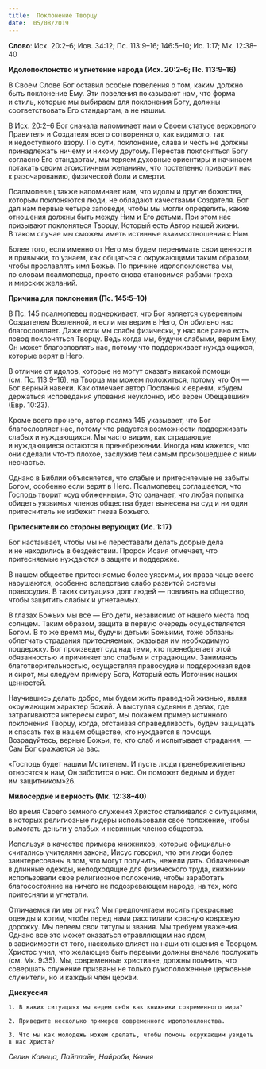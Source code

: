 ```yaml
---
title:  Поклонение Творцу
date:  05/08/2019
---
```


**Слово**: Исх. 20:2–6; Иов. 34:12; Пс. 113:9–16; 146:5–10; Ис. 1:17; Мк. 12:38–40

**Идолопоклонство и угнетение народа (Исх. 20:2–6; Пс. 113:9–16)**

В Своем Слове Бог оставил особые повеления о том, каким должно быть поклонение Ему. Эти повеления показывают нам, что форма и стиль, которые мы выбираем для поклонения Богу, должны соответствовать Его стандартам, а не нашим.

В Исх. 20:2–6 Бог сначала напоминает нам о Своем статусе верховного Правителя и Создателя всего сотворенного, как видимого, так и недоступного взору. По сути, поклонение, слава и честь не должны принадлежать ничему и никому другому. Перестав поклоняться Богу согласно Его стандартам, мы теряем духовные ориентиры и начинаем потакать своим эгоистичным желаниям, что постепенно приводит нас к разочарованию, физической боли и смерти.

Псалмопевец также напоминает нам, что идолы и другие божества, которым поклоняются люди, не обладают качествами Создателя. Бог дал нам первые четыре заповеди, чтобы мы могли определить, какие отношения должны быть между Ним и Его детьми. При этом нас призывают поклоняться Творцу, Который есть Автор нашей жизни. В таком случае мы сможем иметь истинные взаимоотношения с Ним.

Более того, если именно от Него мы будем перенимать свои ценности и привычки, то узнаем, как общаться с окружающими таким образом, чтобы прославлять имя Божье. По причине идолопоклонства мы, по словам псалмопевца, просто снова становимся рабами греха и мирских желаний.

**Причина для поклонения (Пс. 145:5–10)**

В Пс. 145 псалмопевец подчеркивает, что Бог является суверенным Создателем Вселенной, и если мы верим в Него, Он обильно нас благословляет. Даже если мы слабы физически, у нас все равно есть повод поклоняться Творцу. Ведь когда мы, будучи слабыми, верим Ему, Он может благословлять нас, потому что поддерживает нуждающихся, которые верят в Него.

В отличие от идолов, которые не могут оказать никакой помощи (см. Пс. 113:9–16), на Творца мы можем положиться, потому что Он — Бог верный навеки. Как отмечает автор Послания к евреям, «будем держаться исповедания упования неуклонно, ибо верен Обещавший» (Евр. 10:23).

Кроме всего прочего, автор псалма 145 указывает, что Бог благословляет нас, потому что радуется возможности поддерживать слабых и нуждающихся. Мы часто видим, как страдающие и нуждающиеся остаются в пренебрежении. Иногда нам кажется, что они сделали что-то плохое, заслужив тем самым произошедшее с ними несчастье.

Однако в Библии объясняется, что слабые и притесняемые не забыты Богом, особенно если верят в Него. Псалмопевец соглашается, что Господь творит «суд обиженным». Это означает, что любая попытка обидеть уязвимых членов общества будет вынесена на суд и ни один притеснитель не избежит гнева Божьего.

**Притеснители со стороны верующих (Ис. 1:17)**

Бог настаивает, чтобы мы не переставали делать добрые дела и не находились в бездействии. Пророк Исаия отмечает, что притесняемые нуждаются в защите и поддержке.

В нашем обществе притесняемые более уязвимы, их права чаще всего нарушаются, особенно вследствие слабо развитой системы правосудия. В таких ситуациях долг людей — повлиять на общество, чтобы защитить слабых и угнетаемых.

В глазах Божьих мы все — Его дети, независимо от нашего места под солнцем. Таким образом, защита в первую очередь осуществляется Богом. В то же время мы, будучи детьми Божьими, тоже обязаны облегчать страдания притесняемых, оказывая им необходимую поддержку. Бог произведет суд над теми, кто пренебрегает этой обязанностью и причиняет зло слабым и страдающим. Занимаясь благотворительностью, осуществляя правосудие и поддерживая вдов и сирот, мы следуем примеру Бога, Который есть Источник наших ценностей.

Научившись делать добро, мы будем жить праведной жизнью, являя окружающим характер Божий. А выступая судьями в делах, где затрагиваются интересы сирот, мы покажем пример истинного поклонения Творцу, когда, отстаивая справедливость, будем защищать и спасать тех в нашем обществе, кто нуждается в помощи. Возрадуйтесь, верные Божьи, те, кто слаб и испытывает страдания, — Сам Бог сражается за вас.

«Господь будет нашим Мстителем. И пусть люди пренебрежительно относятся к нам, Он заботится о нас. Он поможет бедным и будет им защитником»26.

**Милосердие и верность (Мк. 12:38–40)**

Во время Своего земного служения Христос сталкивался с ситуациями, в которых религиозные лидеры использовали свое положение, чтобы вымогать деньги у слабых и невинных членов общества.

Используя в качестве примера книжников, которые официально считались учителями закона, Иисус говорил, что эти люди более заинтересованы в том, что могут получить, нежели дать. Облаченные в длинные одежды, неподходящие для физического труда, книжники использовали свое религиозное положение, чтобы заработать благосостояние на ничего не подозревающем народе, на тех, кого притесняли и угнетали.

Отличаемся ли мы от них? Мы предпочитаем носить прекрасные одежды и хотим, чтобы перед нами расстилали красную ковровую дорожку. Мы лелеем свои титулы и звания. Мы требуем уважения. Однако все это может оказаться отравляющим нас ядом, в зависимости от того, насколько влияет на наши отношения с Творцом. Христос учил, что желающие быть первыми должны вначале послужить (см. Мк. 9:35). Мы, современные христиане, должны помнить, что совершать служение призваны не только рукоположенные церковные служители, но и каждый член церкви.

**Дискуссия**

`1.	В каких ситуациях мы ведем себя как книжники современного мира?`

`2.	Приведите несколько примеров современного идолопоклонства.`

`3.	Что мы как молодежь можем сделать, чтобы помочь окружающим увидеть в нас Христа?`

_Селин Кавеца, Пайплайн, Найроби, Кения_